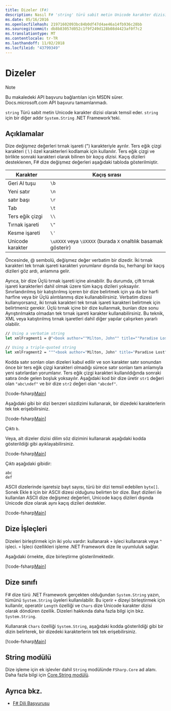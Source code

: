 ```yaml
---
title: Dizeler (F#)
description: Nasıl F# 'string' türü sabit metin Unicode karakter dizisi olarak temsil ettiğini öğrenin.
ms.date: 05/16/2016
ms.openlocfilehash: 21971602093bc84b0df47d4ae46a14fb936c28bb
ms.sourcegitcommit: db8b83057d052c1f9f249d128b08d4423af0f7c2
ms.translationtype: MT
ms.contentlocale: tr-TR
ms.lasthandoff: 11/02/2018
ms.locfileid: "43799349"
---
```

# <a name="strings"></a>Dizeler

> [!NOTE]
Bu makaledeki API başvuru bağlantıları için MSDN sürer.  Docs.microsoft.com API başvuru tamamlanmadı.

`string` Türü sabit metin Unicode karakter dizisi olarak temsil eder. `string` için bir diğer addır `System.String` .NET Framework'teki.

## <a name="remarks"></a>Açıklamalar

Dize değişmez değerleri tırnak işareti (") karakteriyle ayrılır. Ters eğik çizgi karakteri ( \\ ) özel karakterleri kodlamak için kullanılır. Ters eğik çizgi ve birlikte sonraki karakteri olarak bilinen bir *kaçış dizisi*. Kaçış dizileri desteklenen, F# dize değişmez değerleri aşağıdaki tabloda gösterilmiştir.

|Karakter|Kaçış sırası|
|---------|---------------|
|Geri Al tuşu|`\b`|
|Yeni satır|`\n`|
|satır başı|`\r`|
|Tab|`\t`|
|Ters eğik çizgi|`\\`|
|Tırnak işareti|`\"`|
|Kesme işareti|`\'`|
|Unicode karakter|`\uXXXX` veya `\UXXXX` (burada `X` onaltılık basamak gösterir)|

Öncesinde, @ sembolü, değişmez değer verbatim bir dizedir. İki tırnak karakteri tek tırnak işareti karakteri yorumlanır dışında bu, herhangi bir kaçış dizileri göz ardı, anlamına gelir.

Ayrıca, bir dize Üçlü tırnak işareti içine alınabilir. Bu durumda, çift tırnak işareti karakterleri dahil olmak üzere tüm kaçış dizileri yoksayılır. Sınırlandırılmış bir katıştırılmış içeren bir dize belirtmek için ya da bir harfi harfine veya bir Üçlü alıntılanmış dize kullanabilirsiniz. Verbatim dizesi kullanıyorsanız, iki tırnak karakteri tek tırnak işareti karakteri belirtmek için belirtmeniz gerekir. Üçlü tırnak içine bir dize kullanmak, bunları dize sonu Ayrıştırılmakta olmadan tek tırnak işareti karakter kullanabilirsiniz. Bu teknik, XML veya katıştırılmış tırnak işaretleri dahil diğer yapılar çalışırken yararlı olabilir.

```fsharp
// Using a verbatim string
let xmlFragment1 = @"<book author=""Milton, John"" title=""Paradise Lost"">"

// Using a triple-quoted string
let xmlFragment2 = """<book author="Milton, John" title="Paradise Lost">"""
```

Kodda satır sonları olan dizeleri kabul edilir ve son karakter satır sonundan önce bir ters eğik çizgi karakteri olmadığı sürece satır sonları tam anlamıyla yeni satırlardan yorumlanır. Ters eğik çizgi karakteri kullanıldığında sonraki satıra önde gelen boşluk yoksayılır. Aşağıdaki kod bir dize üretir `str1` değeri olan `"abc\ndef"` ve bir dize `str2` değeri olan `"abcdef"`.

[!code-fsharp[Main](../../../samples/snippets/fsharp/lang-ref-1/snippet1001.fs)]

Aşağıdaki gibi bir dizi benzeri sözdizimi kullanarak, bir dizedeki karakterlerin tek tek erişebilirsiniz.

[!code-fsharp[Main](../../../samples/snippets/fsharp/lang-ref-1/snippet1002.fs)]

Çıktı `b`.

Veya, alt dizeler dizisi dilim söz dizimini kullanarak aşağıdaki kodda gösterildiği gibi ayıklayabilirsiniz.

[!code-fsharp[Main](../../../samples/snippets/fsharp/lang-ref-1/snippet1003.fs)]

Çıktı aşağıdaki gibidir:

```
abc
def
```

ASCII dizelerinde işaretsiz bayt sayısı, türü bir dizi temsil edebilen `byte[]`. Sonek Ekle `B` için bir ASCII dizesi olduğunu belirten bir dize. Bayt dizileri ile kullanılan ASCII dize değişmez değerleri, Unicode kaçış dizileri dışında Unicode dize olarak aynı kaçış dizileri destekler.

[!code-fsharp[Main](../../../samples/snippets/fsharp/lang-ref-1/snippet1004.fs)]

## <a name="string-operators"></a>Dize İşleçleri

Dizeleri birleştirmek için iki yolu vardır: kullanarak `+` işleci kullanarak veya `^` işleci. `+` İşleci özellikleri işleme .NET Framework dize ile uyumluluk sağlar.

Aşağıdaki örnekte, dize birleştirme gösterilmektedir.

[!code-fsharp[Main](../../../samples/snippets/fsharp/lang-ref-1/snippet1006.fs)]

## <a name="string-class"></a>Dize sınıfı

F# dize türü .NET Framework gerçekten olduğundan `System.String` yazın, tümünü `System.String` üyeleri kullanılabilir. Bu içerir `+` dizeyi birleştirmek için kullanılır, operatör `Length` özelliği ve `Chars` dize Unicode karakter dizisi olarak döndüren özellik. Dizeleri hakkında daha fazla bilgi için bkz. `System.String`.

Kullanarak `Chars` özelliği `System.String`, aşağıdaki kodda gösterildiği gibi bir dizin belirterek, bir dizedeki karakterlerin tek tek erişebilirsiniz.

[!code-fsharp[Main](../../../samples/snippets/fsharp/lang-ref-1/snippet1005.fs)]

## <a name="string-module"></a>String modülü

Dize işleme için ek işlevler dahil `String` modülünde `FSharp.Core` ad alanı. Daha fazla bilgi için [Core.String modülü](https://msdn.microsoft.com/visualfsharpdocs/conceptual/core.string-module-%5bfsharp%5d).

## <a name="see-also"></a>Ayrıca bkz.

- [F# Dili Başvurusu](index.md)
